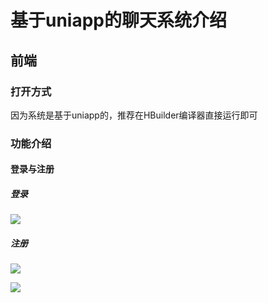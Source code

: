 # 基于uniapp的聊天系统介绍

## 前端

### 打开方式

因为系统是基于uniapp的，推荐在HBuilder编译器直接运行即可

### 功能介绍

#### 登录与注册

##### 登录

![](F:\前端知识点补充\基于vue3的uniapp聊天应用\DocumentImage\login.png)

##### 注册

![](F:\前端知识点补充\基于vue3的uniapp聊天应用\DocumentImage\regist.png)

![](F:\前端知识点补充\基于vue3的uniapp聊天应用\DocumentImage\regist-by-qq.png)

